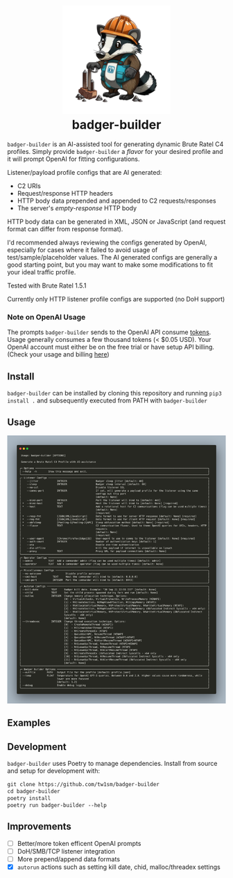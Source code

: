 <h1 align="center">
<br>
<img height=250 src=.assets/badger-transparent.png >
<br>
badger-builder
</h1>

`badger-builder` is an AI-assisted tool for generating dynamic Brute Ratel C4 profiles. Simply provide `badger-builder` a *flavor* for your desired profile and it will prompt OpenAI for fitting configurations.

Listener/payload profile configs that are AI generated:
- C2 URIs
- Request/response HTTP headers
- HTTP body data prepended and appended to C2 requests/responses
- The server's *empty-response* HTTP body

HTTP body data can be generated in XML, JSON or JavaScript (and request format can differ from response format).

I'd recommended always reviewing the configs generated by OpenAI, especially for cases where it failed to avoid usage of test/sample/placeholder values. The AI generated configs are generally a good starting point, but you may want to make some modifications to fit your ideal traffic profile.

Tested with Brute Ratel 1.5.1

Currently only HTTP listener profile configs are supported (no DoH support)

### Note on OpenAI Usage
The prompts `badger-builder` sends to the OpenAI API consume [tokens](https://help.openai.com/en/articles/4936856-what-are-tokens-and-how-to-count-them). Usage generally consumes a few thousand tokens (< $0.05 USD). Your OpenAI account must either be on the free trial or have setup API billing. (Check your usage and billing [here](https://platform.openai.com/account/usage))

## Install
`badger-builder` can be installed by cloning this repository and running `pip3 install .` and subsequently executed from PATH with `badger-builder`

## Usage
![](.assets/usage.png)
## Examples

## Development
`badger-builder` uses Poetry to manage dependencies. Install from source and setup for development with:
```
git clone https://github.com/tw1sm/badger-builder
cd badger-builder
poetry install
poetry run badger-builder --help
```

## Improvements
- [ ] Better/more token efficent OpenAI prompts
- [ ] DoH/SMB/TCP listener integration
- [ ] More prepend/append data formats
- [x] `autorun` actions such as setting kill date, chid, malloc/threadex settings